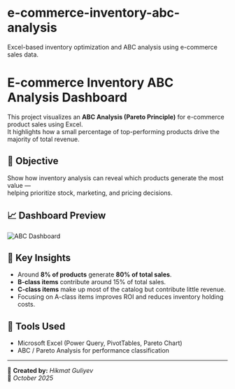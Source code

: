 # e-commerce-inventory-abc-analysis
Excel-based inventory optimization and ABC analysis using e-commerce sales data.
# E-commerce Inventory ABC Analysis Dashboard

This project visualizes an **ABC Analysis (Pareto Principle)** for e-commerce product sales using Excel.  
It highlights how a small percentage of top-performing products drive the majority of total revenue.

## 🎯 Objective
Show how inventory analysis can reveal which products generate the most value —  
helping prioritize stock, marketing, and pricing decisions.

## 📈 Dashboard Preview
![ABC Dashboard](dashboard_preview.png)

## 🧠 Key Insights
- Around **8% of products** generate **80% of total sales**.  
- **B-class items** contribute around 15% of total sales.  
- **C-class items** make up most of the catalog but contribute little revenue.  
- Focusing on A-class items improves ROI and reduces inventory holding costs.

## 🧰 Tools Used
- Microsoft Excel (Power Query, PivotTables, Pareto Chart)
- ABC / Pareto Analysis for performance classification

---

👤 **Created by:** *Hikmat Guliyev*  
📅 *October 2025*
